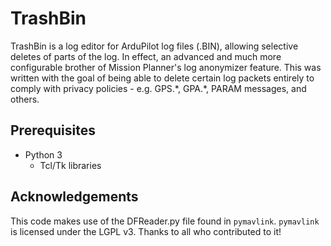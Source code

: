 # TrashBin

TrashBin is a log editor for ArduPilot log files (.BIN), allowing selective
deletes of parts of the log.  In effect, an advanced and much more configurable
brother of Mission Planner's log anonymizer feature.  This was written with
the goal of being able to delete certain log packets entirely to comply with
privacy policies - e.g. GPS.\*, GPA.\*, PARAM messages, and others.

## Prerequisites

* Python 3
  * Tcl/Tk libraries

## Acknowledgements

This code makes use of the DFReader.py file found in `pymavlink`.  `pymavlink`
is licensed under the LGPL v3.  Thanks to all who contributed to it!

